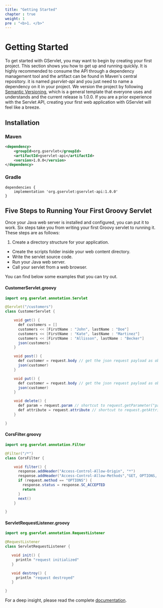 ```yaml
---
title: "Getting Started"
chapter : true
weight: 1
pre : "<b>1. </b>"
---
```


# Getting Started

To get started with GServlet, you may want to begin by creating your first project. This section shows you how to get up and running quickly. It is highly recommended to consume the API through a dependency management tool and the artifact can be found in Maven's central repository. it is named _gservlet-api_ and you just need to name a dependency on it in your project. We version the project by following [Semantic Versioning](https://semver.org), which is a general template that everyone uses and understands and the current release is 1.0.0.
If you are a prior experience with the Servlet API, creating your first web application with GServlet will feel like a breeze.  

## Installation

### Maven

```xml
<dependency>
	<groupId>org.gservlet</groupId>
	<artifactId>gservlet-api</artifactId>
	<version>1.0.0</version>
</dependency>
```

### Gradle

```
dependencies {
    implementation 'org.gservlet:gservlet-api:1.0.0'
}
```

## Five Steps to Running Your First Groovy Servlet

Once your Java web server is installed and configured, you can put it to work. Six steps take you from writing your first Groovy servlet to running it. These steps are as follows:

1. Create a directory structure for your application.
* Create the scripts folder inside your web content directory.
* Write the servlet source code. 
* Run your Java web server.
* Call your servlet from a web browser.


You can find below some examples that you can try out. 
    
#### CustomerServlet.groovy

``` java
import org.gservlet.annotation.Servlet

@Servlet("/customers")
class CustomerServlet {

    void get() {
      def customers = []
      customers << [FirstName : "John", lastName : "Doe"]
      customers << [FirstName : "Kate", lastName : "Martinez"]
      customers << [FirstName : "Allisson", lastName : "Becker"]
      json(customers)
    }

    void post() {
      def customer = request.body // get the json request payload as object
      json(customer)
    }

    void put() {
      def customer = request.body // get the json request payload as object
      json(customer)
    }

    void delete() {
      def param = request.param // shortcut to request.getParameter("param")
      def attribute = request.attribute // shortcut to request.getAttribute("attribute")
    }

}
```

#### CorsFilter.groovy

``` java
import org.gservlet.annotation.Filter

@Filter("/*")
class CorsFilter {

    void filter() {
      response.addHeader("Access-Control-Allow-Origin", "*")
      response.addHeader("Access-Control-Allow-Methods","GET, OPTIONS, HEAD, PUT, POST, DELETE")
      if (request.method == "OPTIONS") {
        response.status = response.SC_ACCEPTED
        return
      }
      next()
    }

}
```

#### ServletRequestListener.groovy

``` java 
import org.gservlet.annotation.RequestListener

@RequestListener
class ServletRequestListener {

   void init() {
     println "request initialized"
   }

   void destroy() {
     println "request destroyed"
   }

}
```

For a deep insight, please read the complete [documentation](/documentation). 
